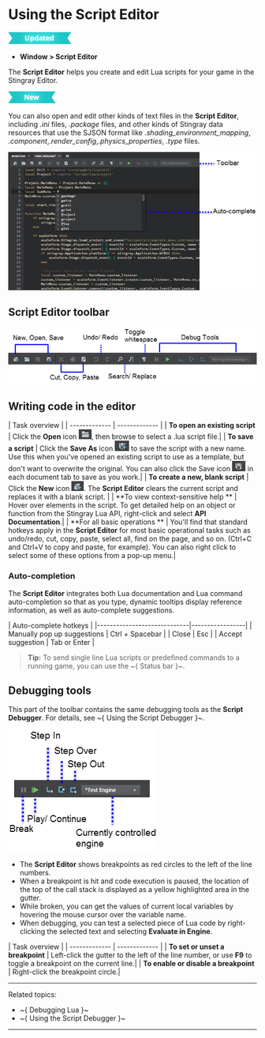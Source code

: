 # Using the Script Editor

![UPDATED](../../images/updated.png)

- **Window > Script Editor**

The **Script Editor** helps you create and edit Lua scripts for your game in the Stingray Editor.

[![NEW](../../images/new.png "What else is new in v1.8?")](../../release_notes/readme_1.8.html)

You can also open and edit other kinds of text files in the **Script Editor**, including *.ini* files, *.package* files, and other kinds of Stingray data resources that use the SJSON format like *.shading_environment_mapping*, *.component*,*.render_config*,*.physics_properties*, *.type* files.

![Script Editor Overview](../../images/comp_script_editor.png)

## Script Editor toolbar

![Script Editor Overview](../../images/comp_script_ed_toolbar.png)

## Writing code in the editor

| Task overview |
| ------------- | ------------- |
| **To open an existing script**  | Click the **Open** icon ![ ](../../images/icon_scriptEd_Open.png), then browse to select a .lua script file.|
| **To save a script**  | Click the **Save As** icon ![ ](../../images/icon_scriptEd_saveAs.png) to save the script with a new name. Use this when you've opened an existing script to use as a template, but don't want to overwrite the original. You can also click the Save icon ![ ](../../images/icon_scriptEd_save.png) in each document tab to save as you work.|
| **To create a new, blank script**  | Click the **New** icon ![ ](../../images/icon_scriptEd_new.png). The **Script Editor** clears the current script and replaces it with a blank script.  |
| **To view context-sensitive help ** | Hover over elements in the script. To get detailed help on an object or function from the Stingray Lua API, right-click and select **API Documentation**.|
| **For all basic operations  ** | You'll find that standard hotkeys apply in the **Script Editor** for most basic operational tasks such as undo/redo, cut, copy, paste, select all, find on the page, and so on. (Ctrl+C and Ctrl+V to copy and paste, for example). You can also right click to select some of these options from a pop-up menu.|

### Auto-completion

The **Script Editor** integrates both Lua documentation and Lua command auto-completion so that as you type, dynamic tooltips display reference information, as well as auto-complete suggestions.

|  Auto-complete hotkeys    |
|-----------------------------|-----------------|
| Manually pop up suggestions | Ctrl + Spacebar |
| Close                       | Esc             |
| Accept suggestion           | Tab  or Enter   |

> **Tip:** To send single line Lua scripts or predefined commands to a running game, you can use the ~{ Status bar }~.

## Debugging tools

This part of the toolbar contains the same debugging tools as the **Script Debugger**. For details, see ~{ Using the Script Debugger }~.

![Debug Tools](../../images/comp_debugger_toolbar.png)

-	The **Script Editor** shows breakpoints as red circles to the left of the line numbers.
-	When a breakpoint is hit and code execution is paused, the location of the top of the call stack is displayed as a yellow highlighted area in the gutter.
-	While broken, you can get the values of current local variables by hovering the mouse cursor over the variable name.
- When debugging, you can test a selected piece of Lua code by right-clicking the selected text and selecting **Evaluate in Engine**.

| Task overview |
| ------------- | ------------- |
| **To set or unset a breakpoint**  | Left-click the gutter to the left of the line number, or use **F9** to toggle a breakpoint on the current line.|
| **To enable or disable a breakpoint**  | Right-click the breakpoint circle.|

---
Related topics:
-	~{ Debugging Lua }~
-	~{ Using the Script Debugger }~
---
